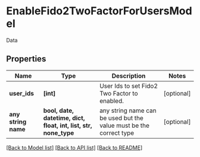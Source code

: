 # EnableFido2TwoFactorForUsersModel

Data

## Properties
Name | Type | Description | Notes
------------ | ------------- | ------------- | -------------
**user_ids** | **[int]** | User Ids to set Fido2 Two Factor to enabled. | [optional] 
**any string name** | **bool, date, datetime, dict, float, int, list, str, none_type** | any string name can be used but the value must be the correct type | [optional]

[[Back to Model list]](../README.md#documentation-for-models) [[Back to API list]](../README.md#documentation-for-api-endpoints) [[Back to README]](../README.md)


